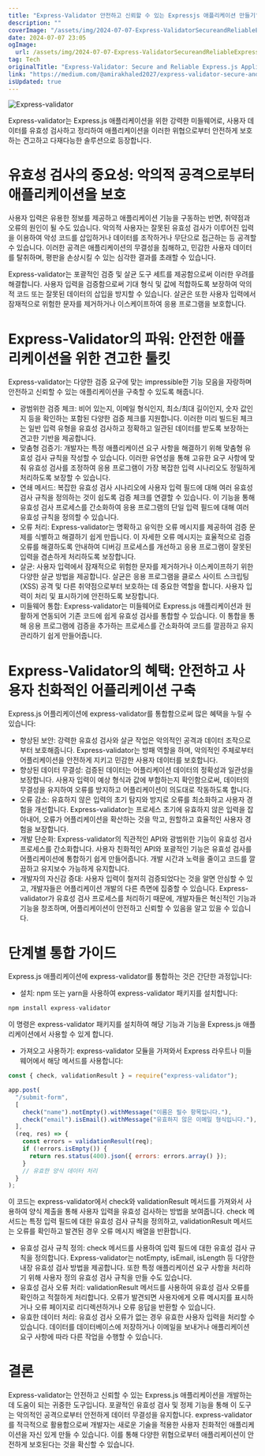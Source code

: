 ```yaml
---
title: "Express-Validator 안전하고 신뢰할 수 있는 Expressjs 애플리케이션 만들기"
description: ""
coverImage: "/assets/img/2024-07-07-Express-ValidatorSecureandReliableExpressjsApplications_0.png"
date: 2024-07-07 23:05
ogImage:
  url: /assets/img/2024-07-07-Express-ValidatorSecureandReliableExpressjsApplications_0.png
tag: Tech
originalTitle: "Express-Validator: Secure and Reliable Express.js Applications"
link: "https://medium.com/@amirakhaled2027/express-validator-secure-and-reliable-express-js-applications-04dd9c4b5bba"
isUpdated: true
---
```


![Express-validator](/assets/img/2024-07-07-Express-ValidatorSecureandReliableExpressjsApplications_0.png)

Express-validator는 Express.js 애플리케이션을 위한 강력한 미들웨어로, 사용자 데이터를 유효성 검사하고 정리하여 애플리케이션을 이러한 위협으로부터 안전하게 보호하는 견고하고 다재다능한 솔루션으로 등장합니다.

# 유효성 검사의 중요성: 악의적 공격으로부터 애플리케이션을 보호

사용자 입력은 유용한 정보를 제공하고 애플리케이션 기능을 구동하는 반면, 취약점과 오류의 원인이 될 수도 있습니다. 악의적 사용자는 잘못된 유효성 검사가 이루어진 입력을 이용하여 악성 코드를 삽입하거나 데이터를 조작하거나 무단으로 접근하는 등 공격할 수 있습니다. 이러한 공격은 애플리케이션의 무결성을 침해하고, 민감한 사용자 데이터를 탈취하며, 평판을 손상시킬 수 있는 심각한 결과를 초래할 수 있습니다.

<div class="content-ad"></div>

Express-validator는 포괄적인 검증 및 살균 도구 세트를 제공함으로써 이러한 우려를 해결합니다. 사용자 입력을 검증함으로써 기대 형식 및 값에 적합하도록 보장하여 악의적 코드 또는 잘못된 데이터의 삽입을 방지할 수 있습니다. 살균은 또한 사용자 입력에서 잠재적으로 위험한 문자를 제거하거나 이스케이프하여 응용 프로그램을 보호합니다.

# Express-Validator의 파워: 안전한 애플리케이션을 위한 견고한 툴킷

Express-validator는 다양한 검증 요구에 맞는 impressible한 기능 모음을 자랑하며 안전하고 신뢰할 수 있는 애플리케이션을 구축할 수 있도록 해줍니다.

- 광범위한 검증 체크: 비어 있는지, 이메일 형식인지, 최소/최대 길이인지, 숫자 값인지 등을 확인하는 포함된 다양한 검증 체크를 지원합니다. 이러한 미리 빌드된 체크는 일반 입력 유형을 유효성 검사하고 정확하고 일관된 데이터를 받도록 보장하는 견고한 기반을 제공합니다.
- 맞춤형 검증기: 개발자는 특정 애플리케이션 요구 사항을 해결하기 위해 맞춤형 유효성 검사 규칙을 작성할 수 있습니다. 이러한 유연성을 통해 고유한 요구 사항에 맞춰 유효성 검사를 조정하여 응용 프로그램이 가장 복잡한 입력 시나리오도 정밀하게 처리하도록 보장할 수 있습니다.
- 연쇄 메서드: 복잡한 유효성 검사 시나리오에 사용자 입력 필드에 대해 여러 유효성 검사 규칙을 정의하는 것이 쉽도록 검증 체크를 연결할 수 있습니다. 이 기능을 통해 유효성 검사 프로세스를 간소화하여 응용 프로그램의 단일 입력 필드에 대해 여러 유효성 규칙을 정의할 수 있습니다.
- 오류 처리: Express-validator는 명확하고 유익한 오류 메시지를 제공하여 검증 문제를 식별하고 해결하기 쉽게 만듭니다. 이 자세한 오류 메시지는 효율적으로 검증 오류를 해결하도록 안내하여 디버깅 프로세스를 개선하고 응용 프로그램이 잘못된 입력을 겸손하게 처리하도록 보장합니다.
- 살균: 사용자 입력에서 잠재적으로 위험한 문자를 제거하거나 이스케이프하기 위한 다양한 살균 방법을 제공합니다. 살균은 응용 프로그램을 클로스 사이트 스크립팅 (XSS) 공격 및 다른 취약점으로부터 보호하는 데 중요한 역할을 합니다. 사용자 입력이 처리 및 표시하기에 안전하도록 보장합니다.
- 미들웨어 통합: Express-validator는 미들웨어로 Express.js 애플리케이션과 원활하게 연동되어 기존 코드에 쉽게 유효성 검사를 통합할 수 있습니다. 이 통합을 통해 응용 프로그램에 검증을 추가하는 프로세스를 간소화하여 코드를 깔끔하고 유지 관리하기 쉽게 만들어줍니다.

<div class="content-ad"></div>

# Express-Validator의 혜택: 안전하고 사용자 친화적인 어플리케이션 구축

Express.js 어플리케이션에 express-validator를 통합함으로써 많은 혜택을 누릴 수 있습니다:

- 향상된 보안: 강력한 유효성 검사와 살균 작업은 악의적인 공격과 데이터 조작으로부터 보호해줍니다. Express-validator는 방패 역할을 하며, 악의적인 주체로부터 어플리케이션을 안전하게 지키고 민감한 사용자 데이터를 보호합니다.
- 향상된 데이터 무결성: 검증된 데이터는 어플리케이션 데이터의 정확성과 일관성을 보장합니다. 사용자 입력이 예상 형식과 값에 부합하는지 확인함으로써, 데이터의 무결성을 유지하여 오류를 방지하고 어플리케이션이 의도대로 작동하도록 합니다.
- 오류 감소: 유효하지 않은 입력의 초기 탐지와 방지로 오류를 최소화하고 사용자 경험을 개선합니다. Express-validator는 프로세스 초기에 유효하지 않은 입력을 잡아내어, 오류가 어플리케이션을 확산하는 것을 막고, 원할하고 효율적인 사용자 경험을 보장합니다.
- 개발 단순화: Express-validator의 직관적인 API와 광범위한 기능이 유효성 검사 프로세스를 간소화합니다. 사용자 친화적인 API와 포괄적인 기능은 유효성 검사를 어플리케이션에 통합하기 쉽게 만들어줍니다. 개발 시간과 노력을 줄이고 코드를 깔끔하고 유지보수 가능하게 유지합니다.
- 개발자의 자신감 증대: 사용자 입력이 철저히 검증되었다는 것을 알면 안심할 수 있고, 개발자들은 어플리케이션 개발의 다른 측면에 집중할 수 있습니다. Express-validator가 유효성 검사 프로세스를 처리하기 때문에, 개발자들은 혁신적인 기능과 기능을 창조하며, 어플리케이션이 안전하고 신뢰할 수 있음을 알고 있을 수 있습니다.

# 단계별 통합 가이드

<div class="content-ad"></div>

Express.js 애플리케이션에 express-validator를 통합하는 것은 간단한 과정입니다:

- 설치: npm 또는 yarn을 사용하여 express-validator 패키지를 설치합니다:

```js
npm install express-validator
```

이 명령은 express-validator 패키지를 설치하여 해당 기능과 기능을 Express.js 애플리케이션에서 사용할 수 있게 합니다.

<div class="content-ad"></div>

- 가져오고 사용하기: express-validator 모듈을 가져와서 Express 라우트나 미들웨어에서 해당 메서드를 사용합니다:

```js
const { check, validationResult } = require("express-validator");

app.post(
  "/submit-form",
  [
    check("name").notEmpty().withMessage("이름은 필수 항목입니다."),
    check("email").isEmail().withMessage("유효하지 않은 이메일 형식입니다."),
  ],
  (req, res) => {
    const errors = validationResult(req);
    if (!errors.isEmpty()) {
      return res.status(400).json({ errors: errors.array() });
    }
    // 유효한 양식 데이터 처리
  }
);
```

이 코드는 express-validator에서 check와 validationResult 메서드를 가져와서 사용하여 양식 제출을 통해 사용자 입력을 유효성 검사하는 방법을 보여줍니다. check 메서드는 특정 입력 필드에 대한 유효성 검사 규칙을 정의하고, validationResult 메서드는 오류를 확인하고 발견된 경우 오류 메시지 배열을 반환합니다.

- 유효성 검사 규칙 정의: check 메서드를 사용하여 입력 필드에 대한 유효성 검사 규칙을 정의합니다. Express-validator는 notEmpty, isEmail, isLength 등 다양한 내장 유효성 검사 방법을 제공합니다. 또한 특정 애플리케이션 요구 사항을 처리하기 위해 사용자 정의 유효성 검사 규칙을 만들 수도 있습니다.
- 유효성 검사 오류 처리: validationResult 메서드를 사용하여 유효성 검사 오류를 확인하고 적절하게 처리합니다. 오류가 발견되면 사용자에게 오류 메시지를 표시하거나 오류 페이지로 리디렉션하거나 오류 응답을 반환할 수 있습니다.
- 유효한 데이터 처리: 유효성 검사 오류가 없는 경우 유효한 사용자 입력을 처리할 수 있습니다. 데이터를 데이터베이스에 저장하거나 이메일을 보내거나 애플리케이션 요구 사항에 따라 다른 작업을 수행할 수 있습니다.

<div class="content-ad"></div>

# 결론

Express-validator는 안전하고 신뢰할 수 있는 Express.js 애플리케이션을 개발하는 데 도움이 되는 귀중한 도구입니다. 포괄적인 유효성 검사 및 정제 기능을 통해 이 도구는 악의적인 공격으로부터 안전하게 데이터 무결성을 유지합니다. express-validator를 적극적으로 활용함으로써 개발자는 새로운 기술을 적용한 사용자 친화적인 애플리케이션을 자신 있게 만들 수 있습니다. 이를 통해 다양한 위협으로부터 애플리케이션이 안전하게 보호된다는 것을 확신할 수 있습니다.
